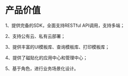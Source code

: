 # 产品价值

1、提供完备的SDK，全面支持RESTful API调用，支持多端；

2、支持公有云、私有云部署；

3、提供丰富的UI模板库、查询模板库、打印模板库；

4、提供了磁贴化的应用中心和管理中心；

5、基于角色，进行业务场景化设计。

